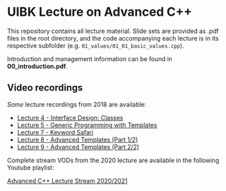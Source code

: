# UIBK Lecture on Advanced C++ 

This repository contains all lecture material. 
Slide sets are provided as .pdf files in the root directory, and the code accompanying each lecture is in its respective subfolder (e.g. `01_values/01_01_basic_values.cpp`).

Introduction and management information can be found in **00_introduction.pdf**.

## Video recordings

*Some* lecture recordings from 2018 are available:

- [Lecture 4 - Interface Design: Classes](https://www.youtube.com/watch?v=MQKgGe2sK-o)
- [Lecture 5 - Generic Programming with Templates](https://www.youtube.com/watch?v=KqSeUJUzSEU)
- [Lecture 7 - Keyword Safari](https://www.youtube.com/watch?v=iv3wC2a3yMY)
- [Lecture 8 - Advanced Templates (Part 1/2)](https://www.youtube.com/watch?v=ZThiFvFaZPA)
- [Lecture 9 - Advanced Templates (Part 2/2)](https://www.youtube.com/watch?v=aveAk5BSf5I)

Complete stream VODs from the 2020 lecture are available in the following Youtube playlist:

[Advanced C++ Lecture Stream 2020/2021](https://youtube.com/playlist?list=PLgZYa2uwsRM6jQZwlJT8EHm_NHvbLnF46)
